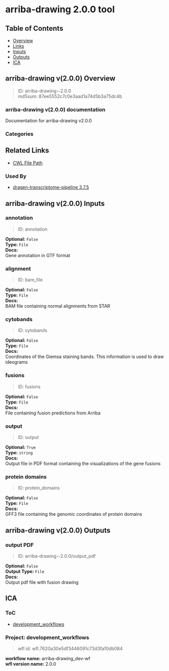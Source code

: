 
arriba-drawing 2.0.0 tool
=========================

## Table of Contents
  
- [Overview](#arriba-drawing-v200-overview)  
- [Links](#related-links)  
- [Inputs](#arriba-drawing-v200-inputs)  
- [Outputs](#arriba-drawing-v200-outputs)  
- [ICA](#ica)  


## arriba-drawing v(2.0.0) Overview



  
> ID: arriba-drawing--2.0.0  
> md5sum: 87ee5552c7c0e3aad1a74d5b3a75dc4b

### arriba-drawing v(2.0.0) documentation
  
Documentation for arriba-drawing v2.0.0

### Categories
  


## Related Links
  
- [CWL File Path](../../../../../../tools/arriba-drawing/2.0.0/arriba-drawing__2.0.0.cwl)  


### Used By
  
- [dragen-transcriptome-pipeline 3.7.5](../../../workflows/dragen-transcriptome-pipeline/3.7.5/dragen-transcriptome-pipeline__3.7.5.md)  

  


## arriba-drawing v(2.0.0) Inputs

### annotation



  
> ID: annotation
  
**Optional:** `False`  
**Type:** `File`  
**Docs:**  
Gene annotation in GTF format


### alignment



  
> ID: bam_file
  
**Optional:** `False`  
**Type:** `File`  
**Docs:**  
BAM file containing normal alignments from STAR


### cytobands



  
> ID: cytobands
  
**Optional:** `False`  
**Type:** `File`  
**Docs:**  
Coordinates of the Giemsa staining bands. This information is used to draw ideograms


### fusions



  
> ID: fusions
  
**Optional:** `False`  
**Type:** `File`  
**Docs:**  
File containing fusion predictions from Arriba


### output



  
> ID: output
  
**Optional:** `True`  
**Type:** `string`  
**Docs:**  
Output file in PDF format containing the visualizations of the gene fusions


### protein domains



  
> ID: protein_domains
  
**Optional:** `False`  
**Type:** `File`  
**Docs:**  
GFF3 file containing the genomic coordinates of protein domains

  


## arriba-drawing v(2.0.0) Outputs

### output PDF



  
> ID: arriba-drawing--2.0.0/output_pdf  

  
**Optional:** `False`  
**Output Type:** `File`  
**Docs:**  
Output pdf file with fusion drawing
  

  


## ICA

### ToC
  
- [development_workflows](#development_workflows)  


### Project: development_workflows


> wfl id: wfl.7620a30e5df3446091c73d3fa10db084  

  
**workflow name:** arriba-drawing_dev-wf  
**wfl version name:** 2.0.0  

  

